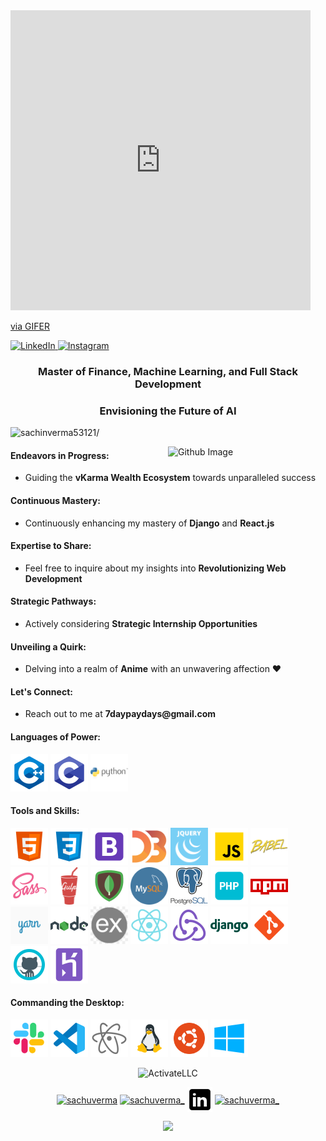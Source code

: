 <div style="padding-top: 100.000%; position: relative;">
  <iframe src="https://gifer.com/embed/XDZT" width="480" height="480" frameBorder="0" allowFullScreen></iframe>
  <p><a href="https://gifer.com">via GIFER</a></p>
</div>

<p>
  <a href="https://www.linkedin.com/in/sachuverma/">
    <img src="https://img.shields.io/badge/linkedin-sachuverma-blue" alt="LinkedIn">
  </a>
  
  <a href="https://www.instagram.com/sachuverma_/">
    <img src="https://img.shields.io/badge/instagram-sachuverma_-red" alt="Instagram">
  </a>
</p>


<h3 align="center">Master of Finance, Machine Learning, and Full Stack Development</h3>
<h3 align="center">Envisioning the Future of AI</h3>
<p align="left"> <img src=https://komarev.com/ghpvc/?username=sachinverma53121 alt=sachinverma53121/></p>

<img width="50%" align="right" alt="Github Image" src="https://raw.githubusercontent.com/onimur/.github/master/.resources/git-header.svg" />

<h4>Endeavors in Progress:</h4>
<ul>
  <li>Guiding the <strong>vKarma Wealth Ecosystem</strong> towards unparalleled success</li>
</ul>

<h4>Continuous Mastery:</h4>
<ul>
  <li>Continuously enhancing my mastery of <strong>Django</strong> and <strong>React.js</strong></li>
</ul>

<h4>Expertise to Share:</h4>
<ul>
  <li>Feel free to inquire about my insights into <strong>Revolutionizing Web Development</strong></li>
</ul>

<h4>Strategic Pathways:</h4>
<ul>
  <li>Actively considering <strong>Strategic Internship Opportunities</strong></li>
</ul>

<h4>Unveiling a Quirk:</h4>
<ul>
  <li>Delving into a realm of <strong>Anime</strong> with an unwavering affection ❤</li>
</ul>

<h4>Let's Connect:</h4>
<ul>
  <li>Reach out to me at <strong>7daypaydays@gmail.com</strong></li>
</ul>


<h4>Languages of Power: </h4>
<p align="left">
 <img style="margin: auto;" src="https://raw.githubusercontent.com/sachinverma53121/sachinverma53121/master/icons/cpp.png" alt=cplusplus width="60" height="60"/>
 <img style="margin: auto;" src="https://raw.githubusercontent.com/sachinverma53121/sachinverma53121/master/icons/c.png" alt=c width="60" height="60"/>
 <img style="margin: auto;" src="https://raw.githubusercontent.com/sachinverma53121/sachinverma53121/master/icons/python.png" alt=python width="60" height="60"/>
</p>

<h4>Tools and Skills: </h4>
<p align="left">
	<img style="margin: auto;" src="https://raw.githubusercontent.com/sachinverma53121/sachinverma53121/master/icons/html5.png" alt=html5 width="60" height="60"/> 
	<img style="margin: auto;" src="https://raw.githubusercontent.com/sachinverma53121/sachinverma53121/master/icons/css3.png" alt=css3 width="60" height="60"/> 
	<img style="margin: auto;" src="https://raw.githubusercontent.com/sachinverma53121/sachinverma53121/master/icons/bootstrap.png" alt=bootstrap width="60" height="60"/>
  <img style="margin: auto;" src="https://raw.githubusercontent.com/sachinverma53121/sachinverma53121/master/icons/d3.png" alt=d3js width="60" height="60"/>
	<img style="margin: auto;" src="https://raw.githubusercontent.com/sachinverma53121/sachinverma53121/master/icons/jquery.png" alt=jquery width="60" height="60"/>
  <img style="margin: auto;" src="https://raw.githubusercontent.com/sachinverma53121/sachinverma53121/master/icons/js.png" alt=javascript width="60" height="60"/>
	<img style="margin: auto;" src="https://raw.githubusercontent.com/sachinverma53121/sachinverma53121/master/icons/babel.png" alt=babel width="60" height="60"/>
  <img style="margin: auto;" src="https://raw.githubusercontent.com/sachinverma53121/sachinverma53121/master/icons/sass.png" alt=sass width="60" height="60"/>
	<img style="margin: auto;" src="https://raw.githubusercontent.com/sachinverma53121/sachinverma53121/master/icons/gulp.png" alt=gulp width="60" height="60"/> 
	<img style="margin: auto;" src="https://raw.githubusercontent.com/sachinverma53121/sachinverma53121/master/icons/mongo.png" alt=mongodb width="60" height="60"/> 
	<img style="margin: auto;" src="https://raw.githubusercontent.com/sachinverma53121/sachinverma53121/master/icons/mysql.png" alt=mysql width="60" height="60"/> 
	<img style="margin: auto;" src="https://raw.githubusercontent.com/sachinverma53121/sachinverma53121/master/icons/psql.png" alt=postgresql width="60" height="60"/> 
	<img style="margin: auto;" src="https://raw.githubusercontent.com/sachinverma53121/sachinverma53121/master/icons/php.png" alt=php width="60" height="60"/> 
	<img style="margin: auto;" src="https://raw.githubusercontent.com/sachinverma53121/sachinverma53121/master/icons/npm.png" alt=npm width="60" height="60"/>
  <img style="margin: auto;" src="https://raw.githubusercontent.com/sachinverma53121/sachinverma53121/master/icons/yarn.png" alt=yarn width="60" height="60"/>
  <img style="margin: auto;" src="https://raw.githubusercontent.com/sachinverma53121/sachinverma53121/master/icons/node.png" alt=nodejs width="60" height="60"/>
  <img style="margin: auto;" src="https://raw.githubusercontent.com/sachinverma53121/sachinverma53121/master/icons/express.png" alt=express width="60" height="60"/>
	<img style="margin: auto;" src="https://raw.githubusercontent.com/sachinverma53121/sachinverma53121/master/icons/react.png" alt=react width="60" height="60"/> 
  <img style="margin: auto;" src="https://raw.githubusercontent.com/sachinverma53121/sachinverma53121/master/icons/redux.png" alt=redux width="60" height="60"/> 
  <img style="margin: auto;" src="https://raw.githubusercontent.com/sachinverma53121/sachinverma53121/master/icons/django.png" alt=django width="60" height="60"/>
	<img style="margin: auto;" src="https://raw.githubusercontent.com/sachinverma53121/sachinverma53121/master/icons/git.png" alt=git width="60" height="60"/>
  <img style="margin: auto;" src="https://raw.githubusercontent.com/sachinverma53121/sachinverma53121/master/icons/github.png" alt=github width="60" height="60"/>
  <img style="margin: auto;" src="https://raw.githubusercontent.com/sachinverma53121/sachinverma53121/master/icons/heroku.png" alt=heroku width="60" height="60"/>
</p>

<h4>Commanding the Desktop: </h4>
<p align="left">
  <img style="margin: auto;" src="https://raw.githubusercontent.com/sachinverma53121/sachinverma53121/master/icons/slack.png" alt=slack width="60" height="60"/>
  <img style="margin: auto;" src="https://raw.githubusercontent.com/sachinverma53121/sachinverma53121/master/icons/vsc.png" alt=vs width="60" height="60"/>
  <img style="margin: auto;" src="https://raw.githubusercontent.com/sachinverma53121/sachinverma53121/master/icons/atom.png" alt=atom width="60" height="60"/>
  <img style="margin: auto;" src="https://raw.githubusercontent.com/sachinverma53121/sachinverma53121/master/icons/linux.png" alt=linux width="60" height="60"/>
  <img style="margin: auto;" src="https://raw.githubusercontent.com/sachinverma53121/sachinverma53121/master/icons/ubuntu.png" alt=ubuntu width="60" height="60"/>
  <img style="margin: auto;" src="https://raw.githubusercontent.com/sachinverma53121/sachinverma53121/master/icons/win10.png" alt=windows10 width="60" height="60"/>
</p>

<p align="center">
	<img style="margin: auto;" src="https://github-readme-stats.vercel.app/api?username=ActivateLLC&show_icons=true" alt="ActivateLLC" /> 
</p>


<p align="center">
  <a href=https://codepen.io/sachuverma target="blank"><img align="center" src=https://raw.githubusercontent.com/simple-icons/simple-icons/develop/icons/codepen.svg alt="sachuverma" height="40" width="40" /></a>
  <a href=https://twitter.com/sachuverma_ target="blank"><img align="center" src=https://raw.githubusercontent.com/simple-icons/simple-icons/develop/icons/twitter.svg alt="sachuverma_" height="40" width="40" /></a>
  <a href=https://linkedin.com/in/sachuverma target="blank"><img align="center" src=https://raw.githubusercontent.com/simple-icons/simple-icons/develop/icons/linkedin.svg alt="sachuverma" height="40" width="40" /></a>
  <a href=https://instagram.com/sachuverma_ target="blank"><img align="center" src=https://raw.githubusercontent.com/simple-icons/simple-icons/develop/icons/instagram.svg alt="sachuverma_" height="40" width="40" /></a>
</p>

<p align="center">
  <img src="https://media.giphy.com/media/LnQjpWaON8nhr21vNW/giphy.gif" width="60">  
</p>
